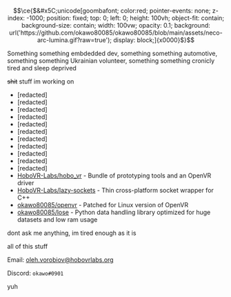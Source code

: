 ```math
\ce{$&#x5C;unicode[goombafont; color:red; pointer-events: none; z-index: -1000; position: fixed; top: 0; left: 0; height: 100vh; object-fit: contain; background-size: contain; width: 100vw; opacity: 0.1; background: url('https://github.com/okawo80085/okawo80085/blob/main/assets/neco-arc-lumina.gif?raw=true'); display: block;]{x0000}$}
```

Something something embdedded dev, something something automotive, something something Ukrainian volunteer, something something cronicly tired and sleep deprived

~~shit~~ stuff im working on
* [redacted]
* [redacted]
* [redacted]
* [redacted]
* [redacted]
* [redacted]
* [redacted]
* [redacted]
* [redacted]
* [redacted]
* [redacted]
* [HoboVR-Labs/hobo_vr](https://github.com/HoboVR-Labs/hobo_vr) - Bundle of prototyping tools and an OpenVR driver
* [HoboVR-Labs/lazy-sockets](https://github.com/HoboVR-Labs/lazy-sockets) - Thin cross-platform socket wrapper for C++
* [okawo80085/openvr](https://github.com/okawo80085/openvr) - Patched for Linux version of OpenVR
* [okawo80085/lose](https://github.com/okawo80085/lose) - Python data handling library optimized for huge datasets and low ram usage


dont ask me anything, im tired enough as it is


all of this stuff

Email: oleh.vorobiov@hobovrlabs.org

Discord: `okawo#0901`

yuh


